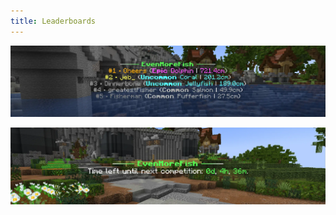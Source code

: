 ```yaml
---
title: Leaderboards
---
```


![Leaderboards](../assets/leaderboards.webp)

![Leaderboards](../assets/leaderboards-placeholder.webp)
